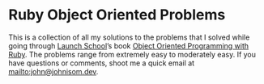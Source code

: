 # Ruby Object Oriented Problems #

This is a collection of all my solutions to the problems that I solved while
going through [Launch School][LS]’s book [Object Oriented Programming with
Ruby][oo-ruby]. The problems range from extremely easy to moderately easy. If
you have questions or comments, shoot me a quick email at
<mailto:john@johnisom.dev>.

[LS]: https://launchschool.com/

[oo-ruby]: https://launchschool.com/books/oo_ruby
